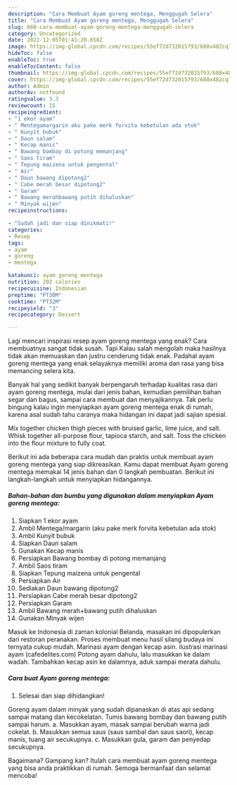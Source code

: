 ```yaml
---
description: "Cara Membuat Ayam goreng mentega, Menggugah Selera"
title: "Cara Membuat Ayam goreng mentega, Menggugah Selera"
slug: 660-cara-membuat-ayam-goreng-mentega-menggugah-selera
category: Uncategorized
date: 2022-12-05T01:41:20.658Z
image: https://img-global.cpcdn.com/recipes/55ef72d732015793/680x482cq70/ayam-goreng-mentega-foto-resep-utama.jpg
hideToc: false
enableToc: true
enableTocContent: false
thumbnail: https://img-global.cpcdn.com/recipes/55ef72d732015793/680x482cq70/ayam-goreng-mentega-foto-resep-utama.jpg
cover: https://img-global.cpcdn.com/recipes/55ef72d732015793/680x482cq70/ayam-goreng-mentega-foto-resep-utama.jpg
author: Admin
authorAv: notfound
ratingvalue: 3.3
reviewcount: 15
recipeingredient:
- "1 ekor ayam"
- " Mentegamargarin aku pake merk forvita kebetulan ada stok"
- " Kunyit bubuk"
- " Daun salam"
- " Kecap manis"
- " Bawang bombay di potong memanjang"
- " Saos tiram"
- " Tepung maizena untuk pengental"
- " Air"
- " Daun bawang dipotong2"
- " Cabe merah besar dipotong2"
- " Garam"
- " Bawang merahbawang putih dihaluskan"
- " Minyak wijen"
recipeinstructions:

- "Sudah jadi dan siap dinikmati!"
categories:
- Resep
tags:
- ayam
- goreng
- mentega

katakunci: ayam goreng mentega 
nutrition: 202 calories
recipecuisine: Indonesian
preptime: "PT30M"
cooktime: "PT32M"
recipeyield: "3"
recipecategory: Dessert

---
```



Lagi mencari inspirasi resep ayam goreng mentega yang enak? Cara membuatnya sangat tidak susah. Tapi Kalau salah mengolah maka hasilnya tidak akan memuaskan dan justru cenderung tidak enak. Padahal ayam goreng mentega yang enak selayaknya memiliki aroma dan rasa yang bisa memancing selera kita.


Banyak hal yang sedikit banyak berpengaruh terhadap kualitas rasa dari ayam goreng mentega, mulai dari jenis bahan, kemudian pemilihan bahan segar dan bagus, sampai cara membuat dan menyajikannya. Tak perlu bingung kalau ingin menyiapkan ayam goreng mentega enak di rumah, karena asal sudah tahu caranya maka hidangan ini dapat jadi sajian spesial.

Mix together chicken thigh pieces with bruised garlic, lime juice, and salt. Whisk together all-purpose flour, tapioca starch, and salt. Toss the chicken into the flour mixture to fully coat.


Berikut ini ada beberapa cara mudah dan praktis untuk membuat ayam goreng mentega yang siap dikreasikan. Kamu dapat membuat Ayam goreng mentega memakai 14 jenis bahan dan 0 langkah pembuatan. Berikut ini langkah-langkah untuk menyiapkan hidangannya.

<!--inarticleads1-->

##### Bahan-bahan dan bumbu yang digunakan dalam menyiapkan Ayam goreng mentega:

1. Siapkan 1 ekor ayam
1. Ambil  Mentega/margarin (aku pake merk forvita kebetulan ada stok)
1. Ambil  Kunyit bubuk
1. Siapkan  Daun salam
1. Gunakan  Kecap manis
1. Persiapkan  Bawang bombay di potong memanjang
1. Ambil  Saos tiram
1. Siapkan  Tepung maizena untuk pengental
1. Persiapkan  Air
1. Sediakan  Daun bawang dipotong2
1. Persiapkan  Cabe merah besar dipotong2
1. Persiapkan  Garam
1. Ambil  Bawang merah+bawang putih dihaluskan
1. Gunakan  Minyak wijen


Masuk ke Indonesia di zaman kolonial Belanda, masakan ini dipopulerkan dari restoran peranakan. Proses membuat menu hasil silang budaya ini ternyata cukup mudah. Marinasi ayam dengan kecap asin. ilustrasi marinasi ayam (cafedelites.com) Potong ayam dahulu, lalu masukkan ke dalam wadah. Tambahkan kecap asin ke dalamnya, aduk sampai merata dahulu. 

<!--inarticleads2-->

##### Cara buat Ayam goreng mentega:


1. Selesai dan siap dihidangkan!

Goreng ayam dalam minyak yang sudah dipanaskan di atas api sedang sampai matang dan kecokelatan. Tumis bawang bombay dan bawang putih sampai harum. a. Masukkan ayam, masak sampai berubah warna jadi cokelat. b. Masukkan semua saus (saus sambal dan saus saori), kecap manis, tuang air secukupnya. c. Masukkan gula, garam dan penyedap secukupnya. 

Bagaimana? Gampang kan? Itulah cara membuat ayam goreng mentega yang bisa anda praktikkan di rumah. Semoga bermanfaat dan selamat mencoba!
